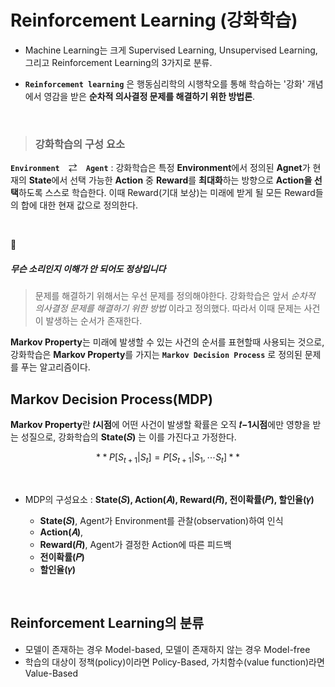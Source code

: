 # Reinforcement Learning (강화학습)

- Machine Learning는 크게 Supervised Learning, Unsupervised Learning, 그리고 Reinforcement Learning의 3가지로 분류.

- **`Reinforcement learning`** 은 행동심리학의 시행착오를 통해 학습하는 '강화' 개념에서 영감을 받은 **순차적 의사결정 문제를 해결하기 위한 방법론**.

<br/>

> ### **강화학습의 구성 요소**

 **`Environment`**　⇄　**`Agent`** : 강화학습은 특정 **Environment**에서 정의된 **Agnet**가 현재의 **State**에서 선택 가능한 **Action** 중 **Reward**를 **최대화**하는 방향으로 **Action을 선택**하도록 스스로 학습한다. 이때 Reward(기대 보상)는 미래에 받게 될 모든 Reward들의 합에 대한 현재 값으로 정의한다.

<br/>

🤔 
##### *무슨 소리인지 이해가 안 되어도 정상입니다*

> 문제를 해결하기 위해서는 우선 문제를 정의해야한다. 강화학습은 앞서 *순차적 의사결정 문제를 해결하기 위한 방법* 이라고 정의했다. 따라서 이때 문제는 사건이 발생하는 순서가 존재한다. 

**Markov Property**는 미래에 발생할 수 있는 사건의 순서를 표현할때 사용되는 것으로, 강화학습은 **Markov Property**를 가지는 **`Markov Decision Process`** 로 정의된 문제를 푸는 알고리즘이다.


## Markov Decision Process(MDP)

**Markov Property**란 **𝑡시점**에 어떤 사건이 발생할 확률은 오직 **𝑡−1시점**에만 영향을 받는 성질으로, 강화학습의 **State(𝑆)** 는 이를 가진다고 가정한다.

$$ **P[S_{t+1}|S_t] = P[S_{t+1}|S_1,⋯S_t]** $$

<br/>

- MDP의 구성요소 : **State(𝑆), Action(𝐴), Reward(𝑅), 전이확률(𝑃), 할인율(𝛾)**

  -  **State(𝑆)**, Agent가 Environment를 관찰(observation)하여 인식
  -  **Action(𝐴)**,
  -  **Reward(𝑅)**, Agent가 결정한 Action에 따른 피드백
  -  **전이확률(𝑃)**
  -  **할인율(𝛾)**

<br/>

## Reinforcement Learning의 분류

- 모델이 존재하는 경우 Model-based, 모델이 존재하지 않는 경우 Model-free
- 학습의 대상이 정책(policy)이라면 Policy-Based, 가치함수(value function)라면 Value-Based

